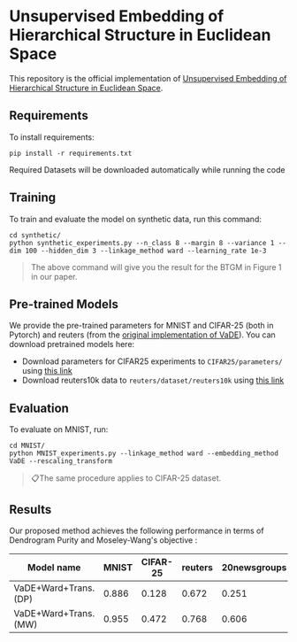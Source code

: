 
# Unsupervised Embedding of Hierarchical Structure in Euclidean Space

This repository is the official implementation of [Unsupervised Embedding of Hierarchical Structure in Euclidean Space](https://arxiv.org/abs/2010.16055). 


## Requirements

To install requirements:

```setup
pip install -r requirements.txt
```

Required Datasets will be downloaded automatically while running the code

## Training

To train and evaluate the model on synthetic data, run this command:

```
cd synthetic/
python synthetic_experiments.py --n_class 8 --margin 8 --variance 1 --dim 100 --hidden_dim 3 --linkage_method ward --learning_rate 1e-3
```

> The above command will give you the result for the BTGM in Figure 1 in our paper. 

## Pre-trained Models

We provide the pre-trained parameters for MNIST and CIFAR-25 (both in Pytorch) and reuters (from the [original implementation of VaDE](https://github.com/slim1017/VaDE)). You can download pretrained models here:

- Download parameters for CIFAR25 experiments to `CIFAR25/parameters/` using [this link](https://drive.google.com/file/d/1QljVdElZtRAM9b6kLqjCDUUeWETQ8u7a/view?usp=sharing) <br>
- Download reuters10k data to `reuters/dataset/reuters10k` using [this link](https://drive.google.com/file/d/13o7XuyqtzqJD8V7OcAZdIWfKo8GmZB-B/view?usp=sharing) <br>


## Evaluation

To evaluate on MNIST, run:

```
cd MNIST/
python MNIST_experiments.py --linkage_method ward --embedding_method VaDE --rescaling_transform
```

> 📋The same procedure applies to CIFAR-25 dataset.


## Results

Our proposed method achieves the following performance in terms of Dendrogram Purity and Moseley-Wang's objective :


| Model name         |      MNIST      |    CIFAR-25    |     reuters     |     20newsgroups   |
| ------------------ |---------------- | -------------- | --------------- | -------------------|
| VaDE+Ward+Trans.(DP)|      0.886      |     0.128      |      0.672      |      0.251        |
| VaDE+Ward+Trans.(MW)|      0.955      |     0.472      |      0.768      |      0.606        |

